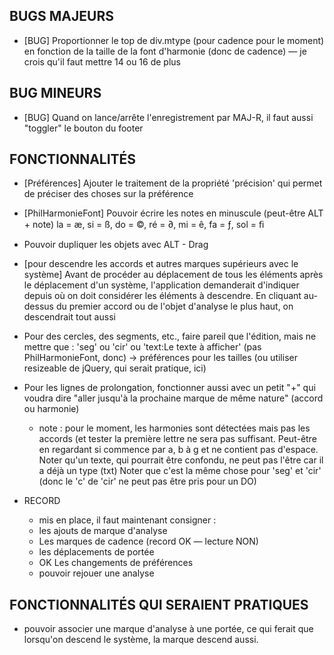## BUGS MAJEURS

  * [BUG] Proportionner le top de div.mtype (pour cadence pour le moment) en fonction de la taille de la
    font d'harmonie (donc de cadence) — je crois qu'il faut mettre 14 ou 16 de plus

## BUG MINEURS

  * [BUG] Quand on lance/arrête l'enregistrement par MAJ-R, il faut aussi "toggler" le bouton du footer

## FONCTIONNALITÉS

  * [Préférences] Ajouter le traitement de la propriété 'précision' qui permet de préciser
    des choses sur la préférence
    
  * [PhilHarmonieFont] Pouvoir écrire les notes en minuscule (peut-être ALT + note)
    la = æ, si = ß, do = ©, ré = ∂, mi = ê, fa = ƒ, sol = ﬁ

  * Pouvoir dupliquer les objets avec ALT - Drag

  * [pour descendre les accords et autres marques supérieurs avec le système] Avant de procéder au déplacement de tous les éléments après le déplacement d'un système, l'application demanderait d'indiquer depuis où on doit considérer les éléments à descendre. En cliquant au-dessus du premier accord ou de l'objet d'analyse le plus haut, on descendrait tout aussi

  * Pour des cercles, des segments, etc., faire pareil que l'édition, mais ne mettre que :
    'seg' ou 'cir' ou 'text:Le texte à afficher' (pas PhilHarmonieFont, donc)
    -> préférences pour les tailles (ou utiliser resizeable de jQuery, qui serait pratique, ici)

  * Pour les lignes de prolongation, fonctionner aussi avec un petit "+" 
    qui voudra dire "aller jusqu'à la prochaine marque de même nature" (accord ou harmonie)
    - note : pour le moment, les harmonies sont détectées mais pas les accords (et tester la
      première lettre ne sera pas suffisant. Peut-être en regardant si commence par a, b à g
      et ne contient pas d'espace.
      Noter qu'un texte, qui pourrait être confondu, ne peut pas l'être car il a déjà un type (txt)
      Noter que c'est la même chose pour 'seg' et 'cir' (donc le 'c' de 'cir' ne peut pas être pris
      pour un DO)

  * RECORD
    - mis en place, il faut maintenant consigner :
    * les ajouts de marque d'analyse 
    * Les marques de cadence (record OK — lecture NON)
    * les déplacements de portée
    * OK Les changements de préférences
    - pouvoir rejouer une analyse

## FONCTIONNALITÉS QUI SERAIENT PRATIQUES

  * pouvoir associer une marque d'analyse à une portée, ce qui ferait que lorsqu'on descend le système, la marque descend aussi.
